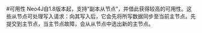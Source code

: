 #可用性
Neo4J自1.8版本起，支持“副本从节点”，并借此获得较高的可用性。这些从节点可处理写入请求：向其写入后，它会先将所写数据同步至当前主节点。先提交到主节点，当主节点故障，会从从节点中选出新的主节点。